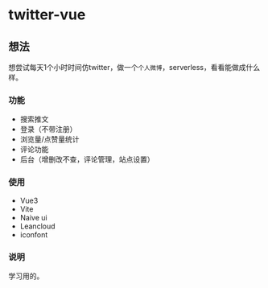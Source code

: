 # twitter-vue

## 想法

想尝试每天1个小时时间仿twitter，做一个`个人微博`，serverless，看看能做成什么样。

### 功能

 - 搜索推文
 - 登录（不带注册）
 - 浏览量/点赞量统计
 - 评论功能
 - 后台（增删改不查，评论管理，站点设置）

### 使用

 - Vue3
 - Vite
 - Naive ui
 - Leancloud
 - iconfont

### 说明

学习用的。